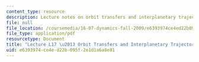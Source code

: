 ```yaml
---
content_type: resource
description: Lecture notes on orbit transfers and interplanetary trajectories.
file: null
file_location: /coursemedia/16-07-dynamics-fall-2009/e6393974ce4ed22b095f2e1d1a6a8e81_MIT16_07F09_Lec17.pdf
file_type: application/pdf
resourcetype: Document
title: "Lecture L17 \u2013 Orbit Transfers and Interplanetary Trajectories"
uid: e6393974-ce4e-d22b-095f-2e1d1a6a8e81
---
```

